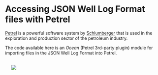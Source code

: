 # Accessing JSON Well Log Format files with Petrel

[Petrel](https://www.software.slb.com/products/petrel) is a powerful software system
by [Schlumberger](https://slb.com) that is used in the exploration and production sector
of the petroleum industry.

The code available here is an _Ocean_ (Petrel 3rd-party plugin) module for importing files
in the JSON Well Log Format into Petrel.

<br>
<img hspace="20" src="https://jsonwelllogformat.org/images/petrel.jpg">